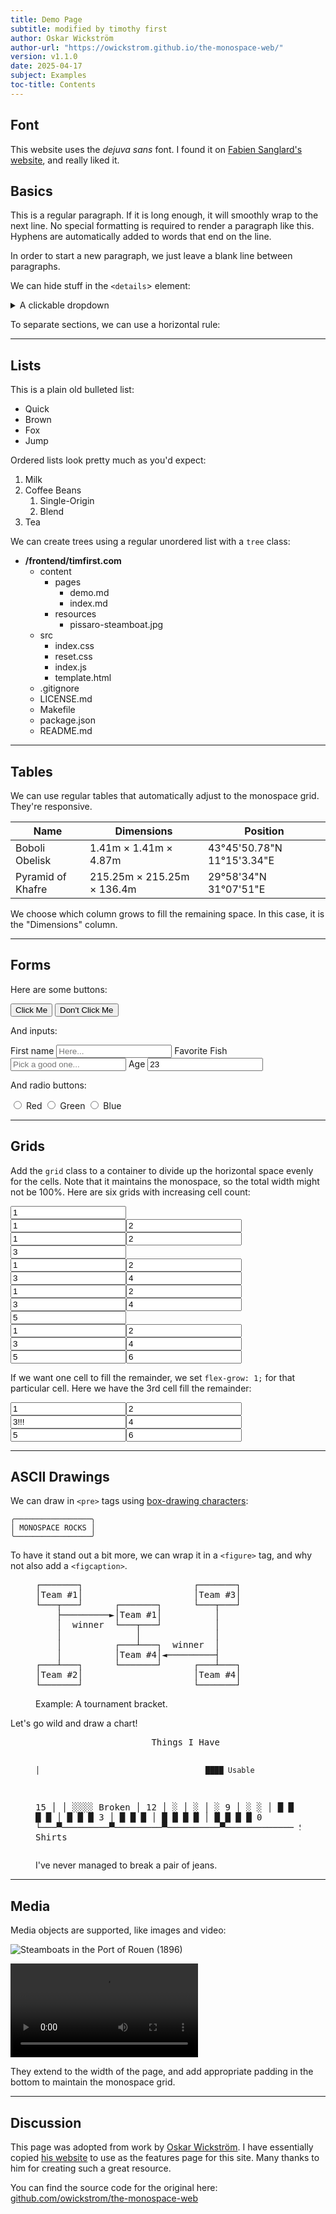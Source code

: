 ```yaml
---
title: Demo Page
subtitle: modified by timothy first
author: Oskar Wickström
author-url: "https://owickstrom.github.io/the-monospace-web/"
version: v1.1.0
date: 2025-04-17
subject: Examples
toc-title: Contents
---
```



## Font

This website uses the _dejuva sans_ font. I found it on [Fabien Sanglard's website](https://fabiensanglard.net/), and really liked it.

## Basics

This is a regular paragraph. If it is long enough, it will smoothly wrap to the next line. No special formatting is required to render a paragraph like this. Hyphens are automatically added to words that end on the line.

In order to start a new paragraph, we just leave a blank line between paragraphs.

We can hide stuff in the `<details`> element:

<details>
<summary>A clickable dropdown</summary>
<p>Content hidden inside of the dropdown.</p>
</details>

To separate sections, we can use a horizontal rule:

<hr>

## Lists

This is a plain old bulleted list:

* Quick
* Brown
* Fox
* Jump

Ordered lists look pretty much as you'd expect:

1. Milk
1. Coffee Beans
    1. Single-Origin
    1. Blend
1. Tea

We can create trees using a regular unordered list with a `tree` class:

<ul class="tree"><li><p style="margin: 0;"><strong>/frontend/timfirst.com</strong></p>

* content
    * pages
        * demo.md
        * index.md
    * resources
        * pissaro-steamboat.jpg
* src
    * index.css
    * reset.css
    * index.js
    * template.html
* .gitignore
* LICENSE.md
* Makefile
* package.json
* README.md

</li></ul>

<hr>

## Tables

We can use regular tables that automatically adjust to the monospace grid.
They're responsive.

<table>
<thead>
  <tr>
    <th class="width-min">Name</th>
    <th class="width-auto">Dimensions</th>
    <th class="width-min">Position</th>
  </tr>
</thead>
<tbody>
  <tr>
    <td>Boboli Obelisk</td>
    <td>1.41m &times; 1.41m &times; 4.87m</td>
    <td>43°45'50.78"N 11°15'3.34"E</td>
  </tr>
  <tr>
    <td>Pyramid of Khafre</td>
    <td>215.25m &times; 215.25m &times; 136.4m</td>
    <td>29°58'34"N 31°07'51"E</td>
  </tr>
</tbody>
</table>

We choose which column grows to fill the remaining space. In this case, it is the "Dimensions" column.

<hr>

## Forms

Here are some buttons:

<nav>
    <button>Click Me</button>
    <button>Don't Click Me</button>
</nav>

And inputs:

<form class="grid">
<label>First name <input type="text" placeholder="Here..." /></label>
<label>Favorite Fish <input type="text" placeholder="Pick a good one..." /></label>
<label>Age <input type="text" value="23" /></label>
</form>

And radio buttons:

<form class="grid">
<label><input name="radio" type="radio" /> Red</label>
<label><input name="radio" type="radio" /> Green</label>
<label><input name="radio" type="radio" /> Blue</label>
</form>

<hr>

## Grids

Add the `grid` class to a container to divide up the horizontal space evenly for the cells.
Note that it maintains the monospace, so the total width might not be 100%.
Here are six grids with increasing cell count:

<div class="grid"><input readonly value="1" /></div>
<div class="grid"><input readonly value="1" /><input readonly value="2" /></div>
<div class="grid"><input readonly value="1" /><input readonly value="2" /><input readonly value="3" /></div>
<div class="grid"><input readonly value="1" /><input readonly value="2" /><input readonly value="3" /><input readonly value="4" /></div>
<div class="grid"><input readonly value="1" /><input readonly value="2" /><input readonly value="3" /><input readonly value="4" /><input readonly value="5" /></div>
<div class="grid"><input readonly value="1" /><input readonly value="2" /><input readonly value="3" /><input readonly value="4" /><input readonly value="5" /><input readonly value="6" /></div>

If we want one cell to fill the remainder, we set `flex-grow: 1;` for that particular cell. Here we have the 3rd cell fill the remainder:

<div class="grid"><input readonly value="1" /><input readonly value="2" /><input readonly value="3!!!" style="flex-grow: 1;" /><input readonly value="4" /><input readonly value="5" /><input readonly value="6" /></div>

<hr>

## ASCII Drawings

We can draw in `<pre>` tags using [box-drawing characters](https://en.wikipedia.org/wiki/Box-drawing_characters):

```
╭─────────────────╮
│ MONOSPACE ROCKS │
╰─────────────────╯
```

To have it stand out a bit more, we can wrap it in a `<figure>` tag, and why not also add a `<figcaption>`.

<figure>
<pre>
┌───────┐                     ┌───────┐
│Team #1│                     │Team #3│
└───┬───┘      ┌───────┐      └───┬───┘
    ├─────────►│Team #1│          │
    │  winner  └───┬───┘          │
    │              │              │
    │          ┌───┴───┐  winner  │
    │          │Team #4│◄─────────┤
┌───┴───┐      └───────┘      ┌───┴───┐
│Team #2│                     │Team #4│
└───────┘                     └───────┘</pre>
<figcaption>Example: A tournament bracket.</figcaption>
</figure>

Let's go wild and draw a chart!

<figure><pre>
                      Things I Have

    │                                     ████ Usable
15  │
    │                                     ░░░░ Broken
    │
12  │   ░
    │   ░
    │   ░
 9  │   ░                              ░
    │   █                              █
    │   █                              █
 6  │   █                   ░          █
    │   █                   █          █
    │   █                   █          █
 3  │   █                   █          █
    │   █         █         █          █
    │   █         █         █          █
 0  └───▀─────────▀─────────▀──────────▀─────────────
      Socks     Jeans     Shoes     Shirts
</pre>
<figcaption>I've never managed to break a pair of jeans.</figcaption>
</figure>

<hr>

## Media

Media objects are supported, like images and video:

![Steamboats in the Port of Rouen (1896)](resources/pissaro-steamboat.jpg)

![[The Center of the Web (1914), Wikimedia](https://en.wikisource.org/wiki/Page:The_Center_of_the_Web_(1914).webm/11)](https://upload.wikimedia.org/wikipedia/commons/e/e0/The_Center_of_the_Web_%281914%29.webm)

They extend to the width of the page, and add appropriate padding in the bottom to maintain the monospace grid.

<hr>

## Discussion

This page was adopted from work by [Oskar Wickström](https://x.com/owickstrom). I have essentially copied [his website](https://owickstrom.github.io/the-monospace-web/) to use as the features page for this site. Many thanks to him for creating such a great resource.

You can find the source code for the original here: [github.com/owickstrom/the-monospace-web](https://github.com/owickstrom/the-monospace-web)
